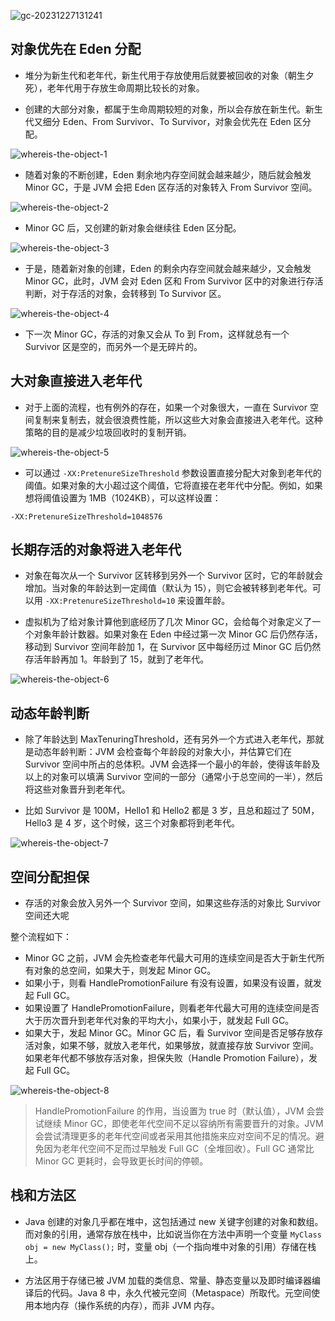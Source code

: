 ![gc-20231227131241](对象存放位置.assets/gc-20231227131241.png)

## 对象优先在 Eden 分配

- 堆分为新生代和老年代，新生代用于存放使用后就要被回收的对象（朝生夕死），老年代用于存放生命周期比较长的对象。

- 创建的大部分对象，都属于生命周期较短的对象，所以会存放在新生代。新生代又细分 Eden、From Survivor、To Survivor，对象会优先在 Eden 区分配。

![whereis-the-object-1](对象存放位置.assets/whereis-the-object-1.png)

- 随着对象的不断创建，Eden 剩余地内存空间就会越来越少，随后就会触发 Minor GC，于是 JVM 会把 Eden 区存活的对象转入 From Survivor 空间。

![whereis-the-object-2](对象存放位置.assets/whereis-the-object-2.png)

- Minor GC 后，又创建的新对象会继续往 Eden 区分配。

![whereis-the-object-3](对象存放位置.assets/whereis-the-object-3.png)

- 于是，随着新对象的创建，Eden 的剩余内存空间就会越来越少，又会触发 Minor GC，此时，JVM 会对 Eden 区和 From Survivor 区中的对象进行存活判断，对于存活的对象，会转移到 To Survivor 区。

![whereis-the-object-4](对象存放位置.assets/whereis-the-object-4.png)

- 下一次 Minor GC，存活的对象又会从 To 到 From，这样就总有一个 Survivor 区是空的，而另外一个是无碎片的。

## 大对象直接进入老年代

- 对于上面的流程，也有例外的存在，如果一个对象很大，一直在 Survivor 空间复制来复制去，就会很浪费性能，所以这些大对象会直接进入老年代。这种策略的目的是减少垃圾回收时的复制开销。

![whereis-the-object-5](对象存放位置.assets/whereis-the-object-5.png)

- 可以通过 `-XX:PretenureSizeThreshold` 参数设置直接分配大对象到老年代的阈值。如果对象的大小超过这个阈值，它将直接在老年代中分配。例如，如果想将阈值设置为 1MB（1024KB），可以这样设置：

```text
-XX:PretenureSizeThreshold=1048576
```

## 长期存活的对象将进入老年代

- 对象在每次从一个 Survivor 区转移到另外一个 Survivor 区时，它的年龄就会增加。当对象的年龄达到一定阈值（默认为 15），则它会被转移到老年代。可以用 `-XX:PretenureSizeThreshold=10` 来设置年龄。

- 虚拟机为了给对象计算他到底经历了几次 Minor GC，会给每个对象定义了一个对象年龄计数器。如果对象在 Eden 中经过第一次 Minor  GC 后仍然存活，移动到 Survivor 空间年龄加 1，在 Survivor 区中每经历过 Minor GC 后仍然存活年龄再加  1。年龄到了 15，就到了老年代。

![whereis-the-object-6](对象存放位置.assets/whereis-the-object-6.png)

## 动态年龄判断

- 除了年龄达到 MaxTenuringThreshold，还有另外一个方式进入老年代，那就是动态年龄判断：JVM  会检查每个年龄段的对象大小，并估算它们在 Survivor 空间中所占的总体积。JVM 会选择一个最小的年龄，使得该年龄及以上的对象可以填满  Survivor 空间的一部分（通常小于总空间的一半），然后将这些对象晋升到老年代。

- 比如 Survivor 是 100M，Hello1 和 Hello2 都是 3 岁，且总和超过了 50M，Hello3 是 4 岁，这个时候，这三个对象都将到老年代。

![whereis-the-object-7](对象存放位置.assets/whereis-the-object-7.png)

## 空间分配担保

- 存活的对象会放入另外一个 Survivor 空间，如果这些存活的对象比 Survivor 空间还大呢

整个流程如下：

- Minor GC 之前，JVM 会先检查老年代最大可用的连续空间是否大于新生代所有对象的总空间，如果大于，则发起 Minor GC。
- 如果小于，则看 HandlePromotionFailure 有没有设置，如果没有设置，就发起 Full GC。
- 如果设置了 HandlePromotionFailure，则看老年代最大可用的连续空间是否大于历次晋升到老年代对象的平均大小，如果小于，就发起 Full GC。
- 如果大于，发起 Minor GC。Minor GC 后，看 Survivor 空间是否足够存放存活对象，如果不够，就放入老年代，如果够放，就直接存放  Survivor 空间。如果老年代都不够放存活对象，担保失败（Handle Promotion Failure），发起 Full GC。

![whereis-the-object-8](对象存放位置.assets/whereis-the-object-8.png)

> HandlePromotionFailure 的作用，当设置为 true 时（默认值），JVM 会尝试继续 Minor  GC，即使老年代空间不足以容纳所有需要晋升的对象。JVM  会尝试清理更多的老年代空间或者采用其他措施来应对空间不足的情况。避免因为老年代空间不足而过早触发 Full GC（全堆回收）。Full GC  通常比 Minor GC 更耗时，会导致更长时间的停顿。

## 栈和方法区

- Java 创建的对象几乎都在堆中，这包括通过 new 关键字创建的对象和数组。而对象的引用，通常存放在栈中，比如说当你在方法中声明一个变量 `MyClass obj = new MyClass();` 时，变量 obj（一个指向堆中对象的引用）存储在栈上。

- 方法区用于存储已被 JVM 加载的类信息、常量、静态变量以及即时编译器编译后的代码。Java 8 中，永久代被元空间（Metaspace）所取代。元空间使用本地内存（操作系统的内存），而非 JVM 内存。